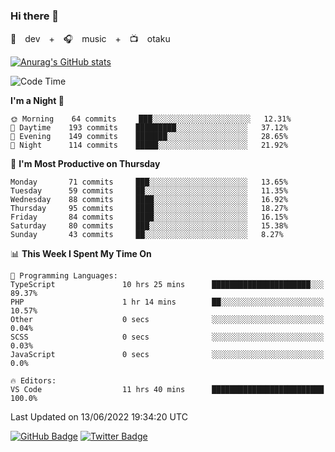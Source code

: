 ### Hi there 👋

🚀　dev　+　🎧　music　+　📺　otaku


[![Anurag's GitHub stats](https://github-readme-stats.vercel.app/api?username=koheitasaka&count_private=true&show_icons=true&theme=monokai)](https://github.com/koheitasaka/github-readme-stats)

<!--START_SECTION:waka-->
![Code Time](http://img.shields.io/badge/Code%20Time-0%20secs-blue)

**I'm a Night 🦉** 

```text
🌞 Morning    64 commits     ███░░░░░░░░░░░░░░░░░░░░░░   12.31% 
🌆 Daytime    193 commits    █████████░░░░░░░░░░░░░░░░   37.12% 
🌃 Evening    149 commits    ███████░░░░░░░░░░░░░░░░░░   28.65% 
🌙 Night      114 commits    █████░░░░░░░░░░░░░░░░░░░░   21.92%

```
📅 **I'm Most Productive on Thursday** 

```text
Monday       71 commits     ███░░░░░░░░░░░░░░░░░░░░░░   13.65% 
Tuesday      59 commits     ██░░░░░░░░░░░░░░░░░░░░░░░   11.35% 
Wednesday    88 commits     ████░░░░░░░░░░░░░░░░░░░░░   16.92% 
Thursday     95 commits     ████░░░░░░░░░░░░░░░░░░░░░   18.27% 
Friday       84 commits     ████░░░░░░░░░░░░░░░░░░░░░   16.15% 
Saturday     80 commits     ███░░░░░░░░░░░░░░░░░░░░░░   15.38% 
Sunday       43 commits     ██░░░░░░░░░░░░░░░░░░░░░░░   8.27%

```


📊 **This Week I Spent My Time On** 

```text
💬 Programming Languages: 
TypeScript               10 hrs 25 mins      ██████████████████████░░░   89.37% 
PHP                      1 hr 14 mins        ██░░░░░░░░░░░░░░░░░░░░░░░   10.57% 
Other                    0 secs              ░░░░░░░░░░░░░░░░░░░░░░░░░   0.04% 
SCSS                     0 secs              ░░░░░░░░░░░░░░░░░░░░░░░░░   0.03% 
JavaScript               0 secs              ░░░░░░░░░░░░░░░░░░░░░░░░░   0.0%

🔥 Editors: 
VS Code                  11 hrs 40 mins      █████████████████████████   100.0%

```


 Last Updated on 13/06/2022 19:34:20 UTC
<!--END_SECTION:waka-->

[![GitHub Badge](https://img.shields.io/badge/GitHub-100000?style=for-the-badge&logo=github&logoColor=white)](https://github.com/koheitasaka)
[![Twitter Badge](https://img.shields.io/badge/Twitter-1DA1F2?style=for-the-badge&logo=twitter&logoColor=white)](https://twitter.com/sleep_asleep_)
